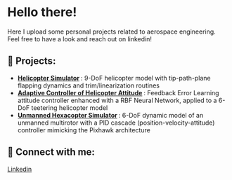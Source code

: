 
# Hello there! 

Here I upload some personal projects related to aerospace engineering.\
Feel free to have a look and reach out on linkedin!
  
## 🚀 Projects:

- <b> [Helicopter Simulator](https://github.com/Fsessini/hermes) </b>: 9-DoF helicopter model with tip-path-plane flapping dynamics and trim/linearization routines
- <b> [Adaptive Controller of Helicopter Attitude](https://github.com/Fsessini/) </b>: Feedback Error Learning attitude controller enhanced with a RBF Neural Network, applied to a 6-DoF teetering helicopter model
- <b> [Unmanned Hexacopter Simulator](https://github.com/Fsessini/) </b>: 6-DoF dynamic model of an unmanned multirotor with a PID cascade (position-velocity-attitude) controller mimicking the Pixhawk architecture


## 🤳 Connect with me:

[Linkedin](https://www.linkedin.com/in/francesco-sessini)
